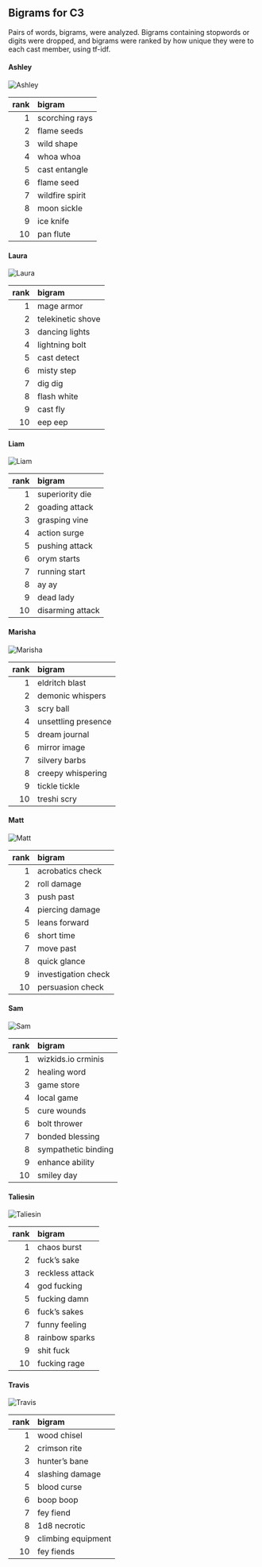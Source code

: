 
## Bigrams for C3

Pairs of words, bigrams, were analyzed. Bigrams containing stopwords or
digits were dropped, and bigrams were ranked by how unique they were to
each cast member, using tf-idf.

#### Ashley

![Ashley](../plots/bigramClouds/C3/C3ASHLEY.png)

| rank | bigram          |
| ---: | :-------------- |
|    1 | scorching rays  |
|    2 | flame seeds     |
|    3 | wild shape      |
|    4 | whoa whoa       |
|    5 | cast entangle   |
|    6 | flame seed      |
|    7 | wildfire spirit |
|    8 | moon sickle     |
|    9 | ice knife       |
|   10 | pan flute       |

#### Laura

![Laura](../plots/bigramClouds/C3/C3LAURA.png)

| rank | bigram            |
| ---: | :---------------- |
|    1 | mage armor        |
|    2 | telekinetic shove |
|    3 | dancing lights    |
|    4 | lightning bolt    |
|    5 | cast detect       |
|    6 | misty step        |
|    7 | dig dig           |
|    8 | flash white       |
|    9 | cast fly          |
|   10 | eep eep           |

#### Liam

![Liam](../plots/bigramClouds/C3/C3LIAM.png)

| rank | bigram           |
| ---: | :--------------- |
|    1 | superiority die  |
|    2 | goading attack   |
|    3 | grasping vine    |
|    4 | action surge     |
|    5 | pushing attack   |
|    6 | orym starts      |
|    7 | running start    |
|    8 | ay ay            |
|    9 | dead lady        |
|   10 | disarming attack |

#### Marisha

![Marisha](../plots/bigramClouds/C3/C3MARISHA.png)

| rank | bigram              |
| ---: | :------------------ |
|    1 | eldritch blast      |
|    2 | demonic whispers    |
|    3 | scry ball           |
|    4 | unsettling presence |
|    5 | dream journal       |
|    6 | mirror image        |
|    7 | silvery barbs       |
|    8 | creepy whispering   |
|    9 | tickle tickle       |
|   10 | treshi scry         |

#### Matt

![Matt](../plots/bigramClouds/C3/C3MATT.png)

| rank | bigram              |
| ---: | :------------------ |
|    1 | acrobatics check    |
|    2 | roll damage         |
|    3 | push past           |
|    4 | piercing damage     |
|    5 | leans forward       |
|    6 | short time          |
|    7 | move past           |
|    8 | quick glance        |
|    9 | investigation check |
|   10 | persuasion check    |

#### Sam

![Sam](../plots/bigramClouds/C3/C3SAM.png)

| rank | bigram              |
| ---: | :------------------ |
|    1 | wizkids.io crminis  |
|    2 | healing word        |
|    3 | game store          |
|    4 | local game          |
|    5 | cure wounds         |
|    6 | bolt thrower        |
|    7 | bonded blessing     |
|    8 | sympathetic binding |
|    9 | enhance ability     |
|   10 | smiley day          |

#### Taliesin

![Taliesin](../plots/bigramClouds/C3/C3TALIESIN.png)

| rank | bigram          |
| ---: | :-------------- |
|    1 | chaos burst     |
|    2 | fuck’s sake     |
|    3 | reckless attack |
|    4 | god fucking     |
|    5 | fucking damn    |
|    6 | fuck’s sakes    |
|    7 | funny feeling   |
|    8 | rainbow sparks  |
|    9 | shit fuck       |
|   10 | fucking rage    |

#### Travis

![Travis](../plots/bigramClouds/C3/C3TRAVIS.png)

| rank | bigram             |
| ---: | :----------------- |
|    1 | wood chisel        |
|    2 | crimson rite       |
|    3 | hunter’s bane      |
|    4 | slashing damage    |
|    5 | blood curse        |
|    6 | boop boop          |
|    7 | fey fiend          |
|    8 | 1d8 necrotic       |
|    9 | climbing equipment |
|   10 | fey fiends         |
